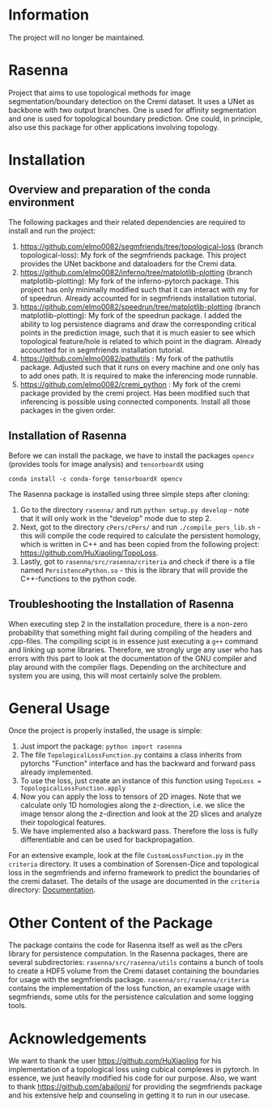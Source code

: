 # Information
The project will no longer be maintained.

# Rasenna
Project that aims to use topological methods for image segmentation/boundary detection on the Cremi dataset. It uses a UNet as backbone with two output branches.
One is used for affinity segmentation and one is used for topological boundary prediction. One could, in principle, also use this package for other applications involving topology.

# Installation

## Overview and preparation of the conda environment

The following packages and their related dependencies are required to install and run the project:
1. https://github.com/elmo0082/segmfriends/tree/topological-loss (branch topological-loss): My fork of the segmfriends package. This project provides the UNet backbone and dataloaders for the Cremi data.
2. https://github.com/elmo0082/inferno/tree/matplotlib-plotting (branch matplotlib-plotting): My fork of the inferno-pytorch package. This project has only minimally modified such that it can interact with my for of speedrun. Already accounted for in segmfriends installation tutorial.
3. https://github.com/elmo0082/speedrun/tree/matplotlib-plotting (branch matplotlib-plotting): My fork of the speedrun package. I added the ability to log persistence diagrams and draw the corresponding critical points in the prediction image, such that it is much easier to see which topological feature/hole is related to which point in the diagram. Already accounted for in segmfriends installation tutorial.
4. https://github.com/elmo0082/pathutils : My fork of the pathutils package. Adjusted such that it runs on every machine and one only has to add ones path. It is required to make the inferencing mode runnable.
5. https://github.com/elmo0082/cremi_python : My fork of the cremi package provided by the cremi project. Has been modified such that inferencing is possible using connected components.
Install all those packages in the given order.

## Installation of Rasenna

Before we can install the package, we have to install the packages ```opencv``` (provides tools for image analysis) and ```tensorboardX``` using
```shell
conda install -c conda-forge tensorboardX opencv
```

The Rasenna package is installed using three simple steps after cloning:
1. Go to the directory ```rasenna/``` and run ```python setup.py develop``` - note that it will only work in the "develop" mode due to step 2.
2. Next, got to the directory ```cPers/cPers/``` and run ```./compile_pers_lib.sh``` - this will compile the code required to calculate the persistent homology, which is written in C++ and has been copied from the following project: https://github.com/HuXiaoling/TopoLoss.
3. Lastly, got to ```rasenna/src/rasenna/criteria``` and check if there is a file named ```PersistencePython.so``` - this is the library that will provide the C++-functions to the python code.

## Troubleshooting the Installation of Rasenna
When executing step 2 in the installation procedure, there is a non-zero probability that something might fail during compiling of the headers and .cpp-files.
The compiling scipt is in essence just executing a ```g++``` command and linking up some libraries. Therefore, we strongly urge any user who has errors with this part to look at the documentation of the GNU compiler and play around with the compiler flags. Depending on the architecture and system you are using, this will most certainly solve the problem.

# General Usage

Once the project is properly installed, the usage is simple:
1. Just import the package: ```python import rasenna```
2. The file ```TopologicalLossFunction.py``` contains a class inherits from pytorchs "Function" interface and has the backward and forward pass already implemented. 
3. To use the loss, just create an instance of this function using ```TopoLoss = TopologicalLossFunction.apply```
4. Now you can apply the loss to tensors of 2D images. Note that we calculate only 1D homologies along the z-direction, i.e. we slice the image tensor along the z-direction and look at the 2D slices and analyze their topological features.
5. We have implemented also a backward pass. Therefore the loss is fully differentiable and can be used for backpropagation.

For an extensive example, look at the file ```CustomLossFunction.py``` in the ```criteria``` directory. It uses a combination of Sorensen-Dice and topological loss in the segmfriends and inferno framework to predict the boundaries of the cremi dataset. The details of the usage are documented in the ```criteria``` directory: [Documentation](https://github.com/elmo0082/Rasenna/blob/master/rasenna/src/rasenna/criteria/README.md).

# Other Content of the Package

The package contains the code for Rasenna itself as well as the cPers library for persistence computation. 
In the Rasenna packages, there are several subdirectories:
```rasenna/src/rasenna/utils``` contains a bunch of tools to create a HDF5 volume from the Cremi dataset containing the boundaries for usage with the segmfriends package.
```rasenna/src/rasenna/criteria``` contains the implementation of the loss function, an example usage with segmfriends, some utils for the persistence calculation and some logging tools.

# Acknowledgements
We want to thank the user https://github.com/HuXiaoling for his implementation of a topological loss using cubical complexes in pytorch. In essence, we just heavily modified his code for our purpose.
Also, we want to thank https://github.com/abailoni/ for providing the segmfriends package and his extensive help and counseling in getting it to run in our usecase.
